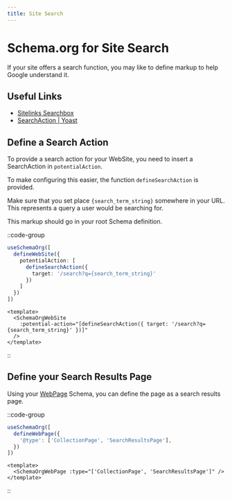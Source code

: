```yaml
---
title: Site Search
---
```


#  Schema.org for Site Search

If your site offers a search function, you may like to define markup to help Google understand it.

## Useful Links

- [Sitelinks Searchbox](https://developers.google.com/search/docs/advanced/structured-data/sitelinks-searchbox)
- [SearchAction | Yoast](https://developer.yoast.com/features/schema/pieces/searchaction)

## Define a Search Action

To provide a search action for your WebSite, you need to insert a SearchAction in `potentialAction`.

To make configuring this easier, the function `defineSearchAction` is provided.

Make sure that you set place `{search_term_string}` somewhere in your URL.
This represents a query a user would be searching for.

This markup should go in your root Schema definition.

::code-group

```ts [Composition API]
useSchemaOrg([
  defineWebSite({
    potentialAction: [
      defineSearchAction({
        target: '/search?q={search_term_string}'
      })
    ]
  })
])
```

```vue [Component API]
<template>
  <SchemaOrgWebSite
    :potential-action="[defineSearchAction({ target: '/search?q={search_term_string}' })]"
  />
</template>
```
::

## Define your Search Results Page

Using your [WebPage](/schema/webpage) Schema, you can define the page as a search results page.

::code-group

```ts [Composition API]
useSchemaOrg([
  defineWebPage({
    '@type': ['CollectionPage', 'SearchResultsPage'],
  })
])
```

```vue [Component API]
<template>
  <SchemaOrgWebPage :type="['CollectionPage', 'SearchResultsPage']" />
</template>
```
::
